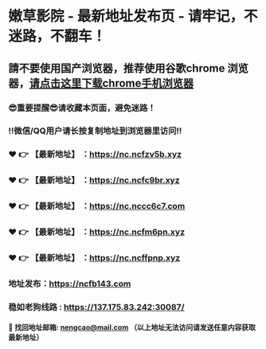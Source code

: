 # 嫩草影院 - 最新地址发布页 - 请牢记，不迷路，不翻车！

## 請不要使用国产浏览器，推荐使用谷歌chrome 浏览器，<a href = "https://www.google.cn/chrome/">请点击这里下载chrome手机浏览器</a>

### :sunglasses:重要提醒:sunglasses:请收藏本页面，避免迷路！
### ‼️微信/QQ用户请长按复制地址到浏览器里访问‼️

### :heart: :point_right: 【最新地址】 ：https://nc.ncfzv5b.xyz
### :heart: :point_right: 【最新地址】 ：https://nc.ncfc9br.xyz
### :heart: :point_right: 【最新地址】 ：https://nc.nccc6c7.com
### :heart: :point_right: 【最新地址】 ：https://nc.ncfm6pn.xyz
### :heart: :point_right: 【最新地址】 ：https://nc.ncffpnp.xyz

### 地址发布：https://ncfb143.com
### 稳如老狗线路 : https://137.175.83.242:30087/

#### :e-mail: __找回地址邮箱: nengcao@mail.com （以上地址无法访问请发送任意内容获取最新地址）__
